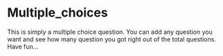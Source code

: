 # Multiple_choices
This is simply a multiple choice question. You can add any question you want and see how many question you got right out of the total questions. Have fun...
